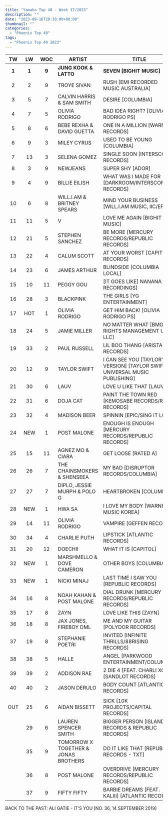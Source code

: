 ```yaml
---
title: "Yamaha Top 40 - Week 37/2023"
description: ""
date: "2023-09-16T20:30:00+08:00"
thumbnail: ""
categories:
  - "Phoenix Top 40"
tags:
  - "Phoenix Top 40 2023"
---
```

<!--more-->
|TW|LW|WOC|ARTIST|TITLE|PEAK|
|:---:|:---:|:---:|---|---|:---:|
|**1**|**1**|**9**|**JUNG KOOK & LATTO**|**SEVEN [BIGHIT MUSIC]**|**1**|
|2|2|9|TROYE SIVAN|RUSH [EMI RECORDED MUSIC AUSTRALIA]|2|
|3|5|7|CALVIN HARRIS & SAM SMITH|DESIRE [COLUMBIA]|3|
|4|7|5|OLIVIA RODRIGO|BAD IDEA RIGHT? [OLIVIA RODRIGO PS]|4|
|5|8|6|BEBE REXHA & DAVID GUETTA|ONE IN A MILLION [WARNER RECORDS]|5|
|6|9|3|MILEY CYRUS|USED TO BE YOUNG [COLUMBIA]|6|
|7|13|3|SELENA GOMEZ|SINGLE SOON [INTERSCOPE RECORDS]|7|
|8|3|9|NEWJEANS|SUPER SHY [ADOR]|3|
|9|4|9|BILLIE EILISH|WHAT WAS I MADE FOR [DARKROOM/INTERSCOPE RECORDS]|4|
|10|6|8|WILL.I.AM & BRITNEY SPEARS|MIND YOUR BUSINESS [WILL.I.AM MUSIC, IIC/EPIC]|5|
|11|11|5|V|LOVE ME AGAIN [BIGHIT MUSIC]|11|
|12|21|5|STEPHEN SANCHEZ|BE MORE [MERCURY RECORDS/REPUBLIC RECORDS]|12|
|13|22|4|CALUM SCOTT|AT YOUR WORST [CAPITOL RECORDS]|13|
|14|23|6|JAMES ARTHUR|BLINDSIDE [COLUMBIA LOCAL]|14|
|15|10|11|PEGGY GOU|[IT GOES LIKE] NANANA [XL RECORDINGS]|1|
|16|28|3|BLACKPINK|THE GIRLS [YG ENTERTAINMENT]|16|
|17|HOT|1|OLIVIA RODRIGO|GET HIM BACK! [OLIVIA RODRIGO PS]|17|
|18|24|5|JAMIE MILLER|NO MATTER WHAT [BMG RIGHTS MANAGEMENT US LLC]|18|
|19|33|2|PAUL RUSSELL|LIL BOO THANG [ARISTA RECORDS]|19|
|20|12|9|TAYLOR SWIFT|I CAN SEE YOU [TAYLOR'S VERSION] [TAYLOR SWIFT, UNIVERSAL MUSIC PUBLISHING]|9|
|21|30|6|LAUV|LOVE U LIKE THAT [LAUV]|21|
|22|31|6|DOJA CAT|PAINT THE TOWN RED [KEMOSABE RECORDS/RCA RECORDS]|22|
|23|32|4|MADISON BEER|SPINNIN [EPIC/SING IT LOUD]|23|
|24|NEW|1|POST MALONE|ENOUGH IS ENOUGH [MERCURY RECORDS/REPUBLIC RECORDS]|24|
|25|15|11|AGNEZ MO & CIARA|GET LOOSE [RATED A]|2|
|26|26|7|THE CHAINSMOKERS & SHENSEEA|MY BAD [DISRUPTOR RECORDS/COLUMBIA]|26|
|27|27|7|DIPLO, JESSIE MURPH & POLO G|HEARTBROKEN [COLUMBIA]|27|
|28|NEW|1|HWA SA|I LOVE MY BODY [WARNER MUSIC KOREA]|28|
|29|14|11|OLIVIA RODRIGO|VAMPIRE [GEFFEN RECORDS]|4|
|30|34|4|CHARLIE PUTH|LIPSTICK [ATLANTIC RECORDS]|30|
|31|20|12|DOECHII|WHAT IT IS [CAPITOL]|7|
|32|NEW|1|MARSHMELLO & DOVE CAMERON|OTHER BOYS [COLUMBIA]|32|
|33|NEW|1|NICKI MINAJ|LAST TIME I SAW YOU [REPUBLIC RECORDS]|33|
|34|16|8|NOAH KAHAN & POST MALONE|DIAL DRUNK [MERCURY RECORDS/REPUBLIC RECORDS]|16|
|35|17|8|ZAYN|LOVE LIKE THIS [ZAYN]|17|
|36|18|8|JAX JONES, FIREBOY DML|ME AND MY GUITAR [POLYDOR RECORDS]|18|
|37|19|8|STEPHANIE POETRI|INVITED [INFINITE THRILLS/88RISING RECORDS]|19|
|38|38|5|HALLE|ANGEL [PARKWOOD ENTERTAINMENT/COLUMBIA]|38|
|39|39|2|ADDISON RAE|2 DIE 4 [FEAT. CHARLI XCX] [SANDLOT RECORDS]|39|
|40|40|2|JASON DERULO|BODY COUNT [ATLANTIC RECORDS]|40|
||||||
|OUT|25|6|AIDAN BISSETT|SICK [10K PROJECTS/CAPITAL RECORDS]|25|
||29|6|LAUREN SPENCER SMITH|BIGGER PERSON [ISLAND RECORDS & REPUBLIC RECORDS]|29|
||35|9|TOMORROW X TOGETHER & JONAS BROTHERS|DO IT LIKE THAT [REPUBLIC RECORDS - TXT]|8|
||36|8|POST MALONE|OVERDRIVE [MERCURY RECORDS/REPUBLIC RECORDS]|16|
||37|9|FIFTY FIFTY|BARBIE DREAMS [FEAT. KALIII] [ATLANTIC RECORDS]|12|

BACK TO THE PAST: ALI GATIE - IT'S YOU [NO. 36, 14 SEPTEMBER 2019]